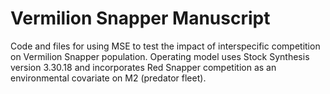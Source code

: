 # Vermilion Snapper Manuscript
Code and files for using MSE to test the impact of interspecific competition on Vermilion Snapper population. Operating model uses Stock Synthesis version 3.30.18 and incorporates Red Snapper competition as an environmental covariate on M2 (predator fleet).
